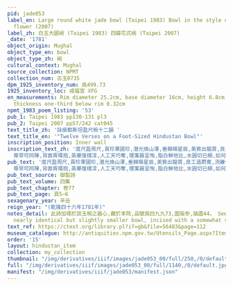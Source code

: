 ```yaml
---
pid: jade053
label_en: Large round white jade bowl (Taipei 1983) Bowl in the style of a four-petal
  flower (2007)
label_zh: 白玉大圓碗 (Taipei 1983) 四瓣花式碗 (Taipei 2007)
_date: '1781'
object_origin: Mughal
object_type_en: bowl
object_type_zh: 碗
cultural_context: Mughal
source_collection: NPMT
collection_num: 古玉0735
dpm_1925_inventory_num: 爲499.73
1925_inventory_loc: 咸福宮 XFG
en_measurements: Rim diameter 25.2cm, base diameter 16cm, height 6.8cm, body wall
  thickness one-third below rim 0.32cm
npmt_1983_poem_listing: '53'
pub_1: Taipei 1983 pp130-131 pl3
pub_2: Taipei 2007 pp57/242 cat045
text_title_zh: '詠痕都斯坦盈尺椀十二韻 '
text_title_en: '"Twelve Verses on a Foot-Sized Hindustan Bowl"'
inscription_position: Inner wall
inscription_text_zh: '度尺盈周尺,貢珍果國珍,潜光煥山澤,垂棘暎星辰,美質出龍首,良工造罽賓,流離傳漢史,琬琰賦唐人,徑一繩引直,圍三規中循,釘心含蕚簇,分瓣布英匀,列宿都拱北,四時原始春,雨風占異好,
  尊斝可同陳,背面胥環抱,英華復樸淳,人工天巧奪,理寓器呈恂,脂白鮮他比,水圓切已頻,如何不脛者,萬里此重轃。 '
pub_text: '度尺盈周尺,貢珍果國珍,潜光煥山澤,垂棘暎星辰,美質出龍首,良工造罽賓,流離傳漢史,琬琰賦唐人,徑一繩引直,圍三規中(去聲)循,釘心含蕚簇,分瓣布英匀,列宿都拱北,四時原始春(是椀分四大瓣,又各爲七小瓣,如二十八宿也),雨風占異好,
  尊斝可同陳,背面胥環抱,英華復樸淳,人工天巧奪,理寓器呈恂,脂白鮮他比,水圓切已頻,如何不脛者,萬里此重轃。 '
pub_text_source: 御製詩
pub_text_volume: 四集
pub_text_chapter: 卷77
pub_text_page: 頁5—6
sexagenary_year: 辛丑
reign_year: "(乾隆四十六年1781年)"
notes_detail: 此詩加琢於該玉椀之器心,藏於本院,品號爲四九九73,圖版参,插圖44。 See also notes for Jade056 on a
  nearly identical but slightly smaller bowl, incised with a somewhat similar poem.
text_ref: https://ctext.org/library.pl?if=gb&file=56483&page=112
museum_catalogue: http://antiquities.npm.gov.tw/Utensils_Page.aspx?ItemId=51154
order: '15'
layout: hindustan_item
collection: my_collection
thumbnail: "/img/derivatives/iiif/images/jade053_00/full/250,/0/default.jpg"
full: "/img/derivatives/iiif/images/jade053_00/full/1140,/0/default.jpg"
manifest: "/img/derivatives/iiif/jade053/manifest.json"
---
```

